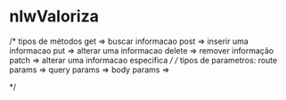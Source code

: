 # nlwValoriza

 /* tipos de métodos
 get    => buscar informacao 
 post   => inserir uma informacao
 put    => alterar uma informacao
 delete => remover informação
 patch  => alterar uma informacao especifica
 */
/* tipos de parametros:
route params => 
query params =>
body params =>

*/